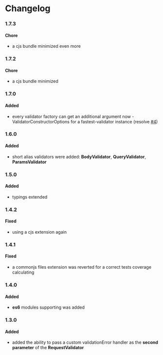 # Changelog

### 1.7.3

#### Chore

- a cjs bundle minimized even more

### 1.7.2

#### Chore

- a cjs bundle minimized

### 1.7.0

#### Added

- every validator factory can get an additional argument now - ValidatorConstructorOptions for a fastest-validator instance (resolve [#4](https://github.com/muturgan/fastest-express-validator/issues/4))

### 1.6.0

#### Added

- short alias validators were added: **BodyValidator**, **QueryValidator**, **ParamsValidator**

### 1.5.0

#### Added

- typings extended

### 1.4.2

#### Fixed

- using a cjs extension again

### 1.4.1

#### Fixed

- a commonjs files extension was reverted for a correct tests coverage calculating

### 1.4.0

#### Added

- **es6** modules supporting was added

### 1.3.0

#### Added

- added the ability to pass a custom validationError handler as the **second parameter** of the **RequestValidator**
